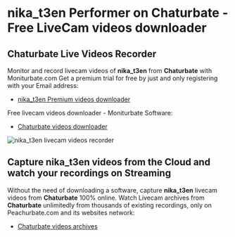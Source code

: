 # nika_t3en Performer on Chaturbate - Free LiveCam videos downloader

## Chaturbate Live Videos Recorder

Monitor and record livecam videos of **nika_t3en** from **Chaturbate** with Moniturbate.com
Get a premium trial for free by just and only registering with your Email address:
* [nika_t3en Premium videos downloader](https://moniturbate.com/request-demo-licence-key.html)

Free livecam videos downloader - Moniturbate Software:
* [Chaturbate videos downloader](https://moniturbate.com/moniturbate-download-software.html)

![nika_t3en livecam videos recorder](https://peachurnet.com/templates/moniturbate-software.png)


## Capture nika_t3en videos from the Cloud and watch your recordings on Streaming

Without the need of downloading a software, capture **nika_t3en** livecam videos from **Chaturbate** 100% online.
Watch Livecam archives from **Chaturbate** unlimitedly from thousands of existing recordings, only on Peachurbate.com and its websites network:
* [Chaturbate videos archives](https://peachurnet.com/)